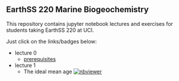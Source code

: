 ## EarthSS 220 Marine Biogeochemistry

This repository contains jupyter notebook lectures and exercises for students taking EarthSS 220 at UCI.

Just click on the links/badges below:

- lecture 0
    - [prerequisites](src/generated/lecture_0/prerequisites.md)
- lecture 1
    - The ideal mean age [![nbviewer](https://img.shields.io/badge/render-nbviewer-orange.svg)](https://nbviewer.jupyter.org/github/fprimeau/EARTHSS220/blob/master/src/generated/lecture_1/ideal_mean_age.ipynb)
